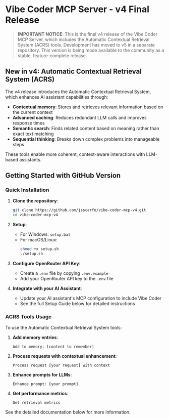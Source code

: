 # Vibe Coder MCP Server - v4 Final Release

> **IMPORTANT NOTICE**: This is the final v4 release of the Vibe Coder MCP Server, which includes the Automatic Contextual Retrieval System (ACRS) tools. Development has moved to v5 in a separate repository. This version is being made available to the community as a stable, feature-complete release.

## New in v4: Automatic Contextual Retrieval System (ACRS)

The v4 release introduces the Automatic Contextual Retrieval System, which enhances AI assistant capabilities through:

- **Contextual memory**: Stores and retrieves relevant information based on the current context
- **Advanced caching**: Reduces redundant LLM calls and improves response times
- **Semantic search**: Finds related content based on meaning rather than exact text matching
- **Sequential thinking**: Breaks down complex problems into manageable steps

These tools enable more coherent, context-aware interactions with LLM-based assistants.

## Getting Started with GitHub Version

### Quick Installation

1. **Clone the repository**:
   ```bash
   git clone https://github.com/jsscarfo/vibe-coder-mcp-v4.git
   cd vibe-coder-mcp-v4
   ```

2. **Setup**:
   - For Windows: `setup.bat`
   - For macOS/Linux: 
     ```bash
     chmod +x setup.sh
     ./setup.sh
     ```

3. **Configure OpenRouter API Key**:
   - Create a `.env` file by copying `.env.example`
   - Add your OpenRouter API key to the `.env` file

4. **Integrate with your AI Assistant**:
   - Update your AI assistant's MCP configuration to include Vibe Coder
   - See the full Setup Guide below for detailed instructions

### ACRS Tools Usage

To use the Automatic Contextual Retrieval System tools:

1. **Add memory entries**:
   ```
   Add to memory: [content to remember]
   ```

2. **Process requests with contextual enhancement**:
   ```
   Process request [your request] with context
   ```

3. **Enhance prompts for LLMs**:
   ```
   Enhance prompt: [your prompt]
   ```

4. **Get performance metrics**:
   ```
   Get retrieval metrics
   ```

See the detailed documentation below for more information.